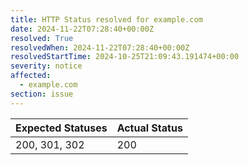 ```yaml
---
title: HTTP Status resolved for example.com
date: 2024-11-22T07:28:40+00:00Z
resolved: True
resolvedWhen: 2024-11-22T07:28:40+00:00Z
resolvedStartTime: 2024-10-25T21:09:43.191474+00:00
severity: notice
affected:
  - example.com
section: issue
---
```


| Expected Statuses | Actual Status  |
|-------------------|----------------|
| 200, 301, 302 | 200 |
